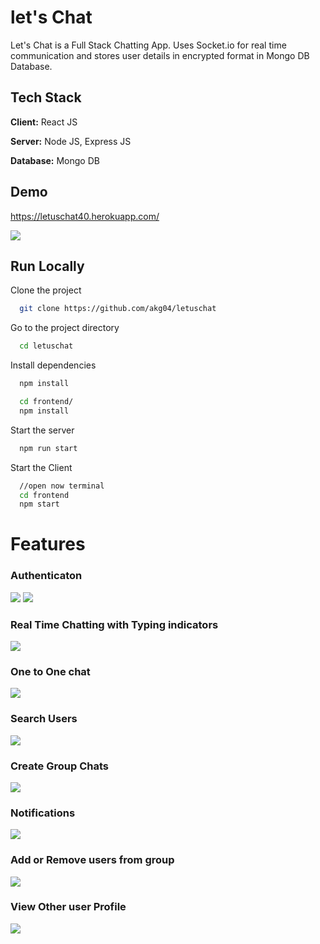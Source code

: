 # let's Chat

Let's Chat is a Full Stack Chatting App.
Uses Socket.io for real time communication and stores user details in encrypted format in Mongo DB Database.
## Tech Stack

**Client:** React JS

**Server:** Node JS, Express JS

**Database:** Mongo DB
  
## Demo

https://letuschat40.herokuapp.com/

![](https://github.com/akg04/letuschat/blob/master/ScreenShots/Demonstration.png)
## Run Locally

Clone the project

```bash
  git clone https://github.com/akg04/letuschat
```

Go to the project directory

```bash
  cd letuschat
```

Install dependencies

```bash
  npm install
```

```bash
  cd frontend/
  npm install
```

Start the server

```bash
  npm run start
```
Start the Client

```bash
  //open now terminal
  cd frontend
  npm start
```

  
# Features

### Authenticaton
![](https://github.com/akg04/letuschat/blob/master/ScreenShots/loginauthentication.png)
![](https://github.com/akg04/letuschat/blob/master/ScreenShots/SignUp.png)
### Real Time Chatting with Typing indicators
![](https://github.com/akg04/letuschat/blob/master/ScreenShots/realTimeTypingIndicator.png)
### One to One chat
![](https://github.com/akg04/letuschat/blob/master/ScreenShots/onetoonechat.png)
### Search Users
![](https://github.com/akg04/letuschat/blob/master/ScreenShots/Search.png)
### Create Group Chats
![](https://github.com/akg04/letuschat/blob/master/ScreenShots/GroupCreation.png)
### Notifications 
![](https://github.com/akg04/letuschat/blob/master/ScreenShots/notifications.png)
### Add or Remove users from group
![](https://github.com/akg04/letuschat/blob/master/ScreenShots/updateGroupUsers.png)
### View Other user Profile
![](https://github.com/akg04/letuschat/blob/master/ScreenShots/viewOtherUserProfile.png)


  

